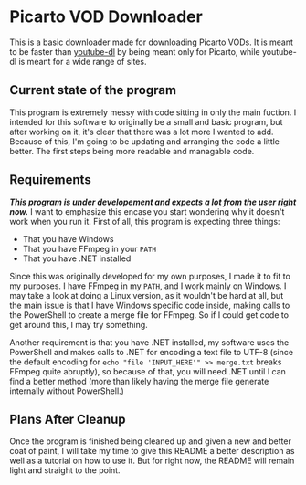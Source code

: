 # Picarto VOD Downloader
This is a basic downloader made for downloading Picarto VODs. It is meant to be faster than [youtube-dl](https://github.com/ytdl-org/youtube-dl "youtube-dl") by being meant only for Picarto, while youtube-dl is meant for a wide range of sites.

## Current state of the program
This program is extremely messy with code sitting in only the main fuction. I intended for this software to originally be a small and basic program, but after working on it, it's clear that there was a lot more I wanted to add. Because of this, I'm going to be updating and arranging the code a little better. The first steps being more readable and managable code.

## Requirements
***This program is under developement and expects a lot from the user right now.*** I want to emphasize this encase you start wondering why it doesn't work when you run it. First of all, this program is expecting three things: 
- That you have Windows
- That you have FFmpeg in your `PATH`
- That you have .NET installed

Since this was originally developed for my own purposes, I made it to fit to my purposes. I have FFmpeg in my `PATH`, and I work mainly on Windows. I may take a look at doing a Linux version, as it wouldn't be hard at all, but the main issue is that I have Windows specific code inside, making calls to the PowerShell to create a merge file for FFmpeg. So if I could get code to get around this, I may try something.

Another requirement is that you have .NET installed, my software uses the PowerShell and makes calls to .NET for encoding a text file to UTF-8 (since the default encoding for `echo "file 'INPUT_HERE'" >> merge.txt` breaks FFmpeg quite abruptly), so because of that, you will need .NET until I can find a better method (more than likely having the merge file generate internally without PowerShell.)

## Plans After Cleanup
Once the program is finished being cleaned up and given a new and better coat of paint, I will take my time to give this README a better description as well as a tutorial on how to use it. But for right now, the README will remain light and straight to the point.

